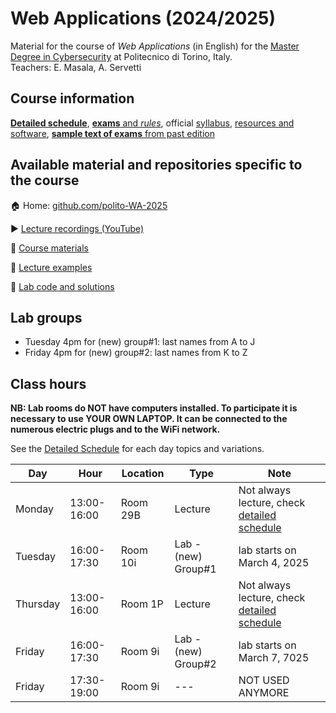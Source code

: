 # Web Applications (2024/2025)

Material for the course of _Web Applications_ (in English) for the [Master Degree in Cybersecurity](https://www.polito.it/en/education/master-s-degree-programmes/cybersecurity) at Politecnico di Torino, Italy.  
Teachers: E. Masala, A. Servetti

## Course information

[**Detailed schedule**](/profile/SCHEDULE.md), [**exams** and *rules*](/profile/EXAM.md), official [syllabus](https://didattica.polito.it/pls/portal30/gap.pkg_guide.viewGap?p_cod_ins=01GYOUW&p_a_acc=2025&p_header=S&p_lang=EN&multi=N), [resources and software](/profile/RESOURCES.md), [**sample text of exams** from past edition](https://github.com/polito-WA-2024/.github/blob/main/profile/EXAM.md)

## Available material and repositories specific to the course

:house: Home: [github.com/polito-WA-2025](https://github.com/polito-WA-2025)

:arrow_forward: [Lecture recordings (YouTube)](https://www.youtube.com/playlist?list=PLuZyhAOPm9pNtxSPd9qRvwBEYoDXjqeYQ)

:blue_book: [Course materials](https://github.com/polito-WA-2025/materials)

:beginner: [Lecture examples](https://github.com/polito-WA-2025/wa-weeks)

:eyes: [Lab code and solutions](https://github.com/polito-WA-2025/labs-code)

## Lab groups
- Tuesday 4pm for (new) group#1: last names from A to J
- Friday 4pm for (new) group#2: last names from K to Z

## Class hours

**NB: Lab rooms do NOT have computers installed. To participate it is necessary to use YOUR OWN LAPTOP. It can be connected to the numerous electric plugs and to the WiFi network.**

See the [Detailed Schedule](/profile/SCHEDULE.md) for each day topics and variations.

| Day      | Hour        | Location | Type          | Note                                                                 |
|----------|-------------|----------|---------------|----------------------------------------------------------------------|
| Monday   | 13:00-16:00 | Room 29B | Lecture       | Not always lecture, check [detailed schedule](/profile/SCHEDULE.md)  |
| Tuesday  | 16:00-17:30 | Room 10i | Lab - (new) Group#1 | lab starts on March 4, 2025                                          |
| Thursday | 13:00-16:00 | Room 1P  | Lecture       | Not always lecture, check [detailed schedule](/profile/SCHEDULE.md)  |
| Friday   | 16:00-17:30 | Room 9i  | Lab - (new) Group#2 | lab starts on March 7, 7025                                          |
| Friday   | 17:30-19:00 | Room 9i  | ---           | NOT USED ANYMORE                                                     |
